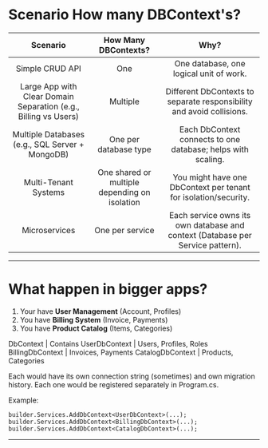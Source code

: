 # Scenario How many DBContext's?

|                            Scenario                             |             How Many DBContexts?              |                                      Why?                                      |
| :-------------------------------------------------------------: | :-------------------------------------------: | :----------------------------------------------------------------------------: |
|                         Simple CRUD API                         |                      One                      |                    One database, one logical unit of work.                     |
| Large App with Clear Domain Separation (e.g., Billing vs Users) |                   Multiple                    |     Different DbContexts to separate responsibility and avoid collisions.      |
|         Multiple Databases (e.g., SQL Server + MongoDB)         |             One per database type             |          Each DbContext connects to one database; helps with scaling.          |
|                      Multi-Tenant Systems                       | One shared or multiple depending on isolation |        You might have one DbContext per tenant for isolation/security.         |
|                          Microservices                          |                One per service                | Each service owns its own database and context (Database per Service pattern). |

---

# What happen in bigger apps?

1. Your have **User Management** (Account, Profiles)
2. You have **Billing System** (Invoice, Payments)
3. You have **Product Catalog** (Items, Categories)

DbContext | Contains
UserDbContext | Users, Profiles, Roles
BillingDbContext | Invoices, Payments
CatalogDbContext | Products, Categories

Each would have its own connection string (sometimes) and own migration history.
Each one would be registered separately in Program.cs.

Example:

```
builder.Services.AddDbContext<UserDbContext>(...);
builder.Services.AddDbContext<BillingDbContext>(...);
builder.Services.AddDbContext<CatalogDbContext>(...);
```

---
